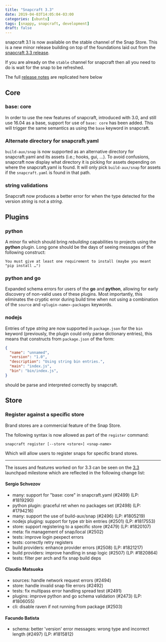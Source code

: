 ```yaml
---
title: "Snapcraft 3.3"
date: 2019-04-03T14:05:04-03:00
categories: [ubuntu]
tags: [snappy, snapcraft, development]
draft: false
---
```


snapcraft 3.1 is now available on the stable channel of the Snap Store. This is a new minor release building on top of the foundations laid out from the [snapcraft 3.3 release](https://github.com/snapcore/snapcraft/releases/tag/3.3).

If you are already on the `stable` channel for snapcraft then all you need to do is wait for the snap to be refreshed.

The full [release notes](https://github.com/snapcore/snapcraft/releases/tag/3.3) are replicated here below

## Core
### base: core
In order to use the new features of snapcraft, introduced with 3.0, and still use 16.04 as a base, support for use of `base: core` has been added. This will trigger the same semantics as using the `base` keyword in snapcraft.

### Alternate directory for snapcraft.yaml
`build-aux/snap` is now supported as an alternative directory for snapcraft.yaml and its assets (i.e.; hooks, gui, ...). To avoid confusions, snapcraft now display what directory it is picking for assets depending on where the snapcraft.yaml is found. It will only pick `build-aux/snap` for assets if the `snapcraft.yaml` is found in that path.

### string validations
Snapcraft now produces a better error for when the type detected for the version _string_ is not a _string_.

## Plugins
### python
A minor fix which should bring _rebuilding_ capabilities to projects using the **python** plugin.
Long gone should be the days of seeing messages of the following construct:
```
You must give at least one requirement to install (maybe you meant "pip install …")
```

### python and go
Expanded schema errors for users of the **go** and **python**, allowing for early discovery of non-valid uses of these plugins. Most importantly, this eliminates the cryptic error during build time when not using a combination of the `source` and `<plugin-name>-packages` keywords.

### nodejs
Entries of type _string_ are now supported in `package.json` for the `bin` keyword (previously, the plugin could only parse dictionary entries), this means that constructs from `package.json` of the form:
```json
{
  "name": "unnamed",
  "version": "1.0",
  "description": "Using string bin entries.",
  "main": "index.js",
  "bin": "bin/index.js",
}
```
should be parse and interpreted correctly by snapcraft.

## Store
### Register against a specific store
Brand stores are a commercial feature of the Snap Store.

The following syntax is now allowed as part of the `register` command:
```
snapcraft register [--store <store>] <snap-name>
```
Which will allow users to register snaps for specific brand stores.

---

The issues and features worked on for 3.3 can be seen on the [3.3](https://bugs.launchpad.net/snapcraft/+milestone/3.3) launchpad milestone which are reflected in the following change list:

#### Sergio Schvezov
* many: support for "base: core" in snapcraft.yaml (#2499) (LP: #1819290)
* python plugin: graceful ret when no packages set (#2498) (LP: #1794216)
* many: support the use of build-aux/snap (#2496) (LP: #1805219)
* nodejs pluging: support for type str bin entries (#2501) (LP: #1817553)
* store: support registering to a specific store (#2479) (LP: #1820107)
* meta: fix management of snap/local (#2502)
* tests: improve login pexpect errors
* tests: correctly retry registers
* build providers: enhance provider errors (#2508) (LP: #1821217)
* build providers: improve handling in snap logic (#2507) (LP: #1820864)
* tests: filter per arch and fix snap build deps

#### Claudio Matsuoka
* sources: handle network request errors (#2494)
* store: handle invalid snap file errors (#2492)
* tests: fix multipass error handling spread test (#2491)
* plugins: improve python and go schema validation (#2473) (LP: #1806055)
* cli: disable raven if not running from package (#2503)

#### Facundo Batista
* schema: better 'version' error messages: wrong type and incorrect length (#2497)
  (LP: #1815812)

